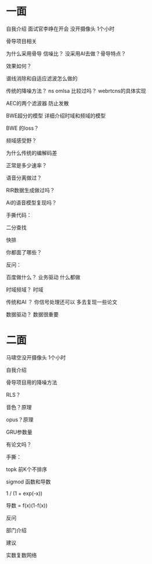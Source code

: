 
# 一面

自我介绍 面试官李峥在开会 没开摄像头 1个小时

骨导项目相关 

为什么采用骨导 信噪比？ 没采用AI去做？骨导特点？

效果如何？

谱线消除和自适应滤波怎么做的

传统的降噪方法？ ns omlsa 比较过吗？ webrtcns的具体实现

AEC的两个滤波器 防止发散

BWE超分的模型 详细介绍时域和频域的模型

BWE 的loss？

频域感受野？

为什么传统的编解码差

正常是多少速率？

语音分离做过？

RIR数据生成做过吗？

Ai的语音模型复现吗？

手撕代码：

二分查找

快排

你都面了哪些？

反问：

百度做什么？  业务驱动 什么都做

时域频域？ 时域

传统和AI ？  你信号处理还可以 多去复现一些论文

数据驱动？ 数据很重要

# 二面

马啸空没开摄像头 1个小时 

自我介绍

骨导项目用的降噪方法

RLS？

音色？原理

opus？原理

GRU参数量

有论文吗？

手撕：

topk 前K个不排序

sigmod 函数和导数

1 / (1 + exp(-x))

导数 = f(x)(1-f(x))

反问

部门介绍

建议

实数复数网络
